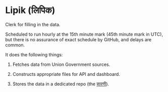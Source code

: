 # Lipik (लिपिक) 

Clerk for filling in the data.

Scheduled to run hourly at the 15th minute mark (45th minute mark in UTC),
but there is no assurance of exact schedule by GitHub, and delays are common.

It does the following things:

1. Fetches data from Union Government sources.

2. Constructs appropriate files for API and dashboard.

3. Stores the data in a dedicated repo (the
[सारणी](https://github.com/covid-saarani/saarani)).
